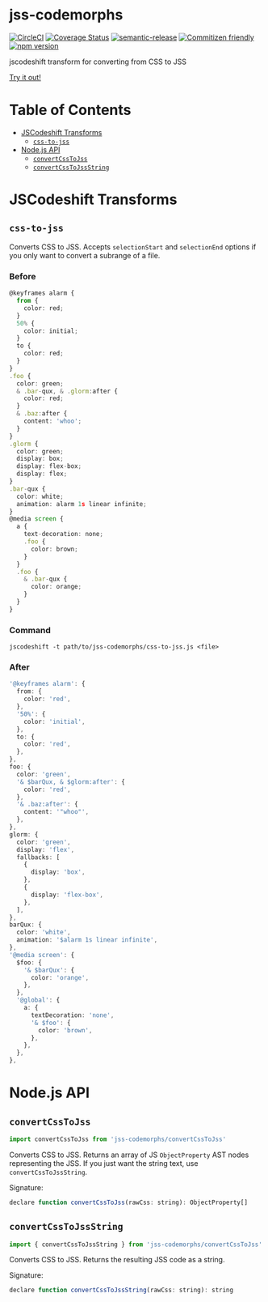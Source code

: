 # jss-codemorphs

[![CircleCI](https://circleci.com/gh/codemodsquad/jss-codemorphs.svg?style=svg)](https://circleci.com/gh/codemodsquad/jss-codemorphs)
[![Coverage Status](https://codecov.io/gh/codemodsquad/jss-codemorphs/branch/master/graph/badge.svg)](https://codecov.io/gh/codemodsquad/jss-codemorphs)
[![semantic-release](https://img.shields.io/badge/%20%20%F0%9F%93%A6%F0%9F%9A%80-semantic--release-e10079.svg)](https://github.com/semantic-release/semantic-release)
[![Commitizen friendly](https://img.shields.io/badge/commitizen-friendly-brightgreen.svg)](http://commitizen.github.io/cz-cli/)
[![npm version](https://badge.fury.io/js/jss-codemorphs.svg)](https://badge.fury.io/js/jss-codemorphs)

jscodeshift transform for converting from CSS to JSS

[Try it out!](https://codemodsquad.github.io/jss-codemorphs/)

# Table of Contents

<!-- toc -->

- [JSCodeshift Transforms](#jscodeshift-transforms)
  - [`css-to-jss`](#css-to-jss)
- [Node.js API](#nodejs-api)
  - [`convertCssToJss`](#convertcsstojss)
  - [`convertCssToJssString`](#convertcsstojssstring)

<!-- tocstop -->

# JSCodeshift Transforms

## `css-to-jss`

Converts CSS to JSS. Accepts `selectionStart` and `selectionEnd` options if you only want to convert
a subrange of a file.

### Before

```ts
@keyframes alarm {
  from {
    color: red;
  }
  50% {
    color: initial;
  }
  to {
    color: red;
  }
}
.foo {
  color: green;
  & .bar-qux, & .glorm:after {
    color: red;
  }
  & .baz:after {
    content: 'whoo';
  }
}
.glorm {
  color: green;
  display: box;
  display: flex-box;
  display: flex;
}
.bar-qux {
  color: white;
  animation: alarm 1s linear infinite;
}
@media screen {
  a {
    text-decoration: none;
    .foo {
      color: brown;
    }
  }
  .foo {
    & .bar-qux {
      color: orange;
    }
  }
}
```

### Command

```
jscodeshift -t path/to/jss-codemorphs/css-to-jss.js <file>
```

### After

```ts
'@keyframes alarm': {
  from: {
    color: 'red',
  },
  '50%': {
    color: 'initial',
  },
  to: {
    color: 'red',
  },
},
foo: {
  color: 'green',
  '& $barQux, & $glorm:after': {
    color: 'red',
  },
  '& .baz:after': {
    content: '"whoo"',
  },
},
glorm: {
  color: 'green',
  display: 'flex',
  fallbacks: [
    {
      display: 'box',
    },
    {
      display: 'flex-box',
    },
  ],
},
barQux: {
  color: 'white',
  animation: '$alarm 1s linear infinite',
},
'@media screen': {
  $foo: {
    '& $barQux': {
      color: 'orange',
    },
  },
  '@global': {
    a: {
      textDecoration: 'none',
      '& $foo': {
        color: 'brown',
      },
    },
  },
},
```

# Node.js API

## `convertCssToJss`

```js
import convertCssToJss from 'jss-codemorphs/convertCssToJss'
```

Converts CSS to JSS. Returns an array of JS `ObjectProperty` AST nodes
representing the JSS. If you just want the string text, use `convertCssToJssString`.

Signature:

```js
declare function convertCssToJss(rawCss: string): ObjectProperty[]
```

## `convertCssToJssString`

```js
import { convertCssToJssString } from 'jss-codemorphs/convertCssToJss'
```

Converts CSS to JSS. Returns the resulting JSS code as a string.

Signature:

```js
declare function convertCssToJssString(rawCss: string): string
```
